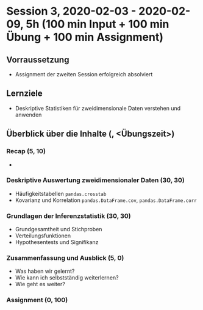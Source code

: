 ﻿# Session 3, 2020-02-03 - 2020-02-09, 5h (100 min Input + 100 min Übung + 100 min Assignment)


## Vorraussetzung

- Assignment der zweiten Session erfolgreich absolviert


## Lernziele

- Deskriptive Statistiken für zweidimensionale Daten verstehen und anwenden


## Überblick über die Inhalte (<Lehrzeit>, <Übungszeit>)

### Recap (5, 10)

- 


### Deskriptive Auswertung zweidimensionaler Daten (30, 30)

- Häufigkeitstabellen `pandas.crosstab`
- Kovarianz und Korrelation `pandas.DataFrame.cov`, `pandas.DataFrame.corr`

### Grundlagen der Inferenzstatistik (30, 30)

- Grundgesamtheit und Stichproben
- Verteilungsfunktionen
- Hypothesentests und Signifikanz

### Zusammenfassung und Ausblick (5, 0)

- Was haben wir gelernt?
- Wie kann ich selbstständig weiterlernen?
- Wie geht es weiter?


### Assignment (0, 100)


